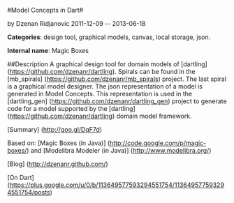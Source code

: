 
#Model Concepts in Dart#

by Dzenan Ridjanovic
2011-12-09 -- 2013-06-18

**Categories**: design tool, graphical models, canvas, local storage, json.

**Internal name**: Magic Boxes

##Description 
A graphical design tool for domain models of 
[dartling] (https://github.com/dzenanr/dartling).
Spirals can be found in the [mb_spirals] (https://github.com/dzenanr/mb_spirals) 
project.
The last spiral is a graphical model designer.
The json representation of a model is generated in Model Concepts. 
This representation is used in the 
[dartling_gen] (https://github.com/dzenanr/dartling_gen) project to 
generate code for a model supported by the
[dartling] (https://github.com/dzenanr/dartling) domain model framework.

[Summary] (http://goo.gl/DqF7d)

Based on:
[Magic Boxes (in Java)] (http://code.google.com/p/magic-boxes/)
and
[Modelibra Modeler (in Java)] (http://www.modelibra.org/)

[Blog] (http://dzenanr.github.com/)

[On Dart]
(https://plus.google.com/u/0/b/113649577593294551754/113649577593294551754/posts)

